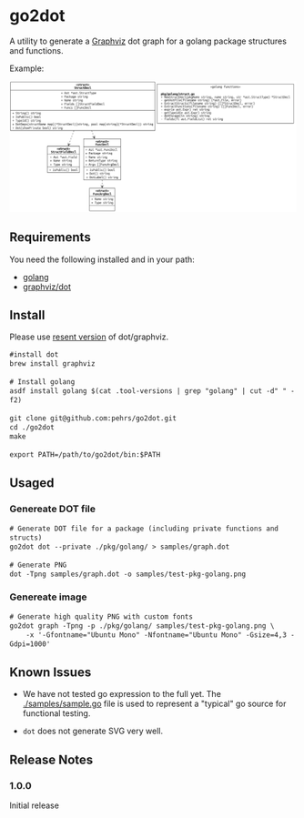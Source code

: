 # go2dot

A utility to generate a [Graphviz](https://graphviz.org/) dot graph for a golang package structures and functions.

Example:

![graph example](./samples/graph.png)


## Requirements

You need the following installed and in your path:
- [golang](https://go.dev/doc/install)
- [graphviz/dot](https://graphviz.org/download/)

## Install

Please use [resent version](https://gitlab.com/graphviz/graphviz/-/releases) of dot/graphviz.

```shell
#install dot
brew install graphviz

# Install golang
asdf install golang $(cat .tool-versions | grep "golang" | cut -d" " -f2)

git clone git@github.com:pehrs/go2dot.git
cd ./go2dot
make

export PATH=/path/to/go2dot/bin:$PATH
```

## Usaged

### Genereate DOT file

```shell
# Generate DOT file for a package (including private functions and structs)
go2dot dot --private ./pkg/golang/ > samples/graph.dot 

# Generate PNG
dot -Tpng samples/graph.dot -o samples/test-pkg-golang.png
```


### Genereate image

```shell
# Generate high quality PNG with custom fonts
go2dot graph -Tpng -p ./pkg/golang/ samples/test-pkg-golang.png \
    -x '-Gfontname="Ubuntu Mono" -Nfontname="Ubuntu Mono" -Gsize=4,3 -Gdpi=1000'
```

## Known Issues

- We have not tested go expression to the full yet. The [./samples/sample.go](./samples/sample.go) file is used to represent a "typical" go source for functional testing.

- `dot` does not generate SVG very well.


## Release Notes

### 1.0.0

Initial release

